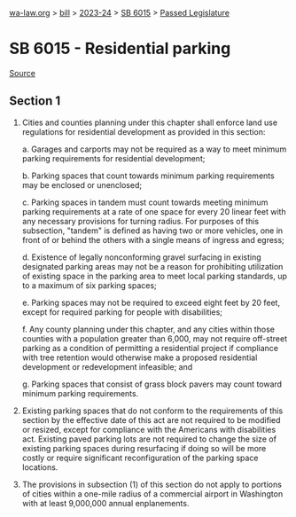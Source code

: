 [wa-law.org](/) > [bill](/bill/) > [2023-24](/bill/2023-24/) > [SB 6015](/bill/2023-24/sb/6015/) > [Passed Legislature](/bill/2023-24/sb/6015/S.PL/)

# SB 6015 - Residential parking

[Source](http://lawfilesext.leg.wa.gov/biennium/2023-24/Pdf/Bills/Senate%20Passed%20Legislature/6015-S.PL.pdf)

## Section 1
1. Cities and counties planning under this chapter shall enforce land use regulations for residential development as provided in this section:

    a. Garages and carports may not be required as a way to meet minimum parking requirements for residential development;

    b. Parking spaces that count towards minimum parking requirements may be enclosed or unenclosed;

    c. Parking spaces in tandem must count towards meeting minimum parking requirements at a rate of one space for every 20 linear feet with any necessary provisions for turning radius. For purposes of this subsection, "tandem" is defined as having two or more vehicles, one in front of or behind the others with a single means of ingress and egress;

    d. Existence of legally nonconforming gravel surfacing in existing designated parking areas may not be a reason for prohibiting utilization of existing space in the parking area to meet local parking standards, up to a maximum of six parking spaces;

    e. Parking spaces may not be required to exceed eight feet by 20 feet, except for required parking for people with disabilities;

    f. Any county planning under this chapter, and any cities within those counties with a population greater than 6,000, may not require off-street parking as a condition of permitting a residential project if compliance with tree retention would otherwise make a proposed residential development or redevelopment infeasible; and

    g. Parking spaces that consist of grass block pavers may count toward minimum parking requirements.

2. Existing parking spaces that do not conform to the requirements of this section by the effective date of this act are not required to be modified or resized, except for compliance with the Americans with disabilities act. Existing paved parking lots are not required to change the size of existing parking spaces during resurfacing if doing so will be more costly or require significant reconfiguration of the parking space locations.

3. The provisions in subsection (1) of this section do not apply to portions of cities within a one-mile radius of a commercial airport in Washington with at least 9,000,000 annual enplanements.
